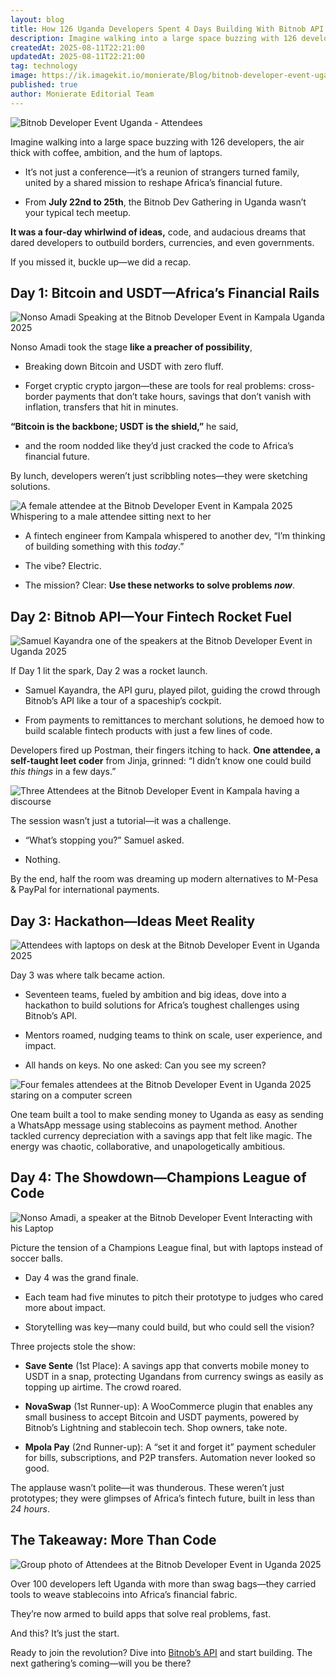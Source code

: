 ```yaml
---
layout: blog
title: How 126 Uganda Developers Spent 4 Days Building With Bitnob API
description: Imagine walking into a large space buzzing with 126 developers, the air thick with coffee, ambition, and the hum of laptops. It was a four-day whirlwind of ideas, code, and audacious dreams that dared developers to outbuild borders, currencies, and even governments.
createdAt: 2025-08-11T22:21:00
updatedAt: 2025-08-11T22:21:00
tag: technology
image: https://ik.imagekit.io/monierate/Blog/bitnob-developer-event-uganda-male-developers-in-the-audience.jpg
published: true
author: Monierate Editorial Team
---
```

![Bitnob Developer Event Uganda - Attendees](https://ik.imagekit.io/monierate/Blog/bitnob-developer-event-uganda-male-developers-in-the-audience.jpg)

Imagine walking into a large space buzzing with 126 developers, the air thick with coffee, ambition, and the hum of laptops.

- It’s not just a conference—it’s a reunion of strangers turned family, united by a shared mission to reshape Africa’s financial future.

- From **July 22nd to 25th**, the Bitnob Dev Gathering in Uganda wasn’t your typical tech meetup.

**It was a four-day whirlwind of ideas,** code, and audacious dreams that dared developers to outbuild borders, currencies, and even governments.

If you missed it, buckle up—we did a recap.

## Day 1: Bitcoin and USDT—Africa’s Financial Rails

![Nonso Amadi Speaking at the Bitnob Developer Event in Kampala Uganda 2025](https://ik.imagekit.io/monierate/Blog/bitnob-developer-event-uganda-speaker.jpg)

Nonso Amadi took the stage **like a preacher of possibility**, 

- Breaking down Bitcoin and USDT with zero fluff. 

- Forget cryptic crypto jargon—these are tools for real problems: cross-border payments that don’t take hours, savings that don’t vanish with inflation, transfers that hit in minutes. 

**“Bitcoin is the backbone; USDT is the shield,”** he said, 

- and the room nodded like they’d just cracked the code to Africa’s financial future.

By lunch, developers weren’t just scribbling notes—they were sketching solutions.

![A female attendee at the Bitnob Developer Event in Kampala 2025 Whispering to a male attendee sitting next to her](https://ik.imagekit.io/monierate/Blog/bitnob-developer-event-uganda-female-developer-whispering-to-her-neigbour.jpg)

- A fintech engineer from Kampala whispered to another dev, “I’m thinking of building something with this _today_.” 

- The vibe? Electric. 

- The mission? Clear: **Use these networks to solve problems _now_**.


## Day 2: Bitnob API—Your Fintech Rocket Fuel

![Samuel Kayandra one of the speakers at the Bitnob Developer Event in Uganda 2025](https://ik.imagekit.io/monierate/Blog/kayandra-speaker-bitnob-developer-event-uganda.jpg)

If Day 1 lit the spark, Day 2 was a rocket launch.

- Samuel Kayandra, the API guru, played pilot, guiding the crowd through Bitnob’s API like a tour of a spaceship’s cockpit.

- From payments to remittances to merchant solutions, he demoed how to build scalable fintech products with just a few lines of code.

Developers fired up Postman, their fingers itching to hack. **One attendee, a self-taught leet coder** from Jinja, grinned: “I didn’t know one could build _this things_ in a few days.”

![Three Attendees at the Bitnob Developer Event in Kampala having a discourse](https://ik.imagekit.io/monierate/Blog/bitnob-developer-event-in-uganda-kampala.jpg)

The session wasn’t just a tutorial—it was a challenge.

- “What’s stopping you?” Samuel asked.

* Nothing.

By the end, half the room was dreaming up modern alternatives to M-Pesa & PayPal for international payments.

## Day 3: Hackathon—Ideas Meet Reality

![Attendees with laptops on desk at the Bitnob Developer Event in Uganda 2025](https://ik.imagekit.io/monierate/Blog/attendes-with-laptop-on-table-at-the-bitnob-developer-event-in-uganda.jpg)

Day 3 was where talk became action. 

- Seventeen teams, fueled by ambition and big ideas, dove into a hackathon to build solutions for Africa’s toughest challenges using Bitnob’s API.

- Mentors roamed, nudging teams to think on scale, user experience, and impact.

- All hands on keys. No one asked: Can you see my screen?

![Four females attendees at the Bitnob Developer Event in Uganda 2025 staring on  a computer screen](https://ik.imagekit.io/monierate/Blog/bitnob-uganda-event-2025-kampala-four-females-developers.jpg)

One team built a tool to make sending money to Uganda as easy as sending a WhatsApp message using stablecoins as payment method. Another tackled currency depreciation with a savings app that felt like magic. The energy was chaotic, collaborative, and unapologetically ambitious.

## Day 4: The Showdown—Champions League of Code

![Nonso Amadi, a speaker at the Bitnob Developer Event Interacting with his Laptop](https://lh7-rt.googleusercontent.com/docsz/AD_4nXdQk3sAMla5vVvcZCgq3xk87wDjZv8Xz-ZW83Lx-_39Dk_sw2D_D1E8RFHT0DHamKvfaqmZP4FZGhSlskKa3H16BDPjwocePNuK1Mhl2-jre4HTULMD5AK8BPJqrEA8mkV5mKUd?key=3CRgk28u_MN2hRLTGFdE0A)

Picture the tension of a Champions League final, but with laptops instead of soccer balls. 

- Day 4 was the grand finale.

- Each team had five minutes to pitch their prototype to judges who cared more about impact.

- Storytelling was key—many could build, but who could sell the vision?

Three projects stole the show:

- **Save Sente** (1st Place): A savings app that converts mobile money to USDT in a snap, protecting Ugandans from currency swings as easily as topping up airtime. The crowd roared.

- **NovaSwap** (1st Runner-up): A WooCommerce plugin that enables any small business to accept Bitcoin and USDT payments, powered by Bitnob’s Lightning and stablecoin tech. Shop owners, take note.

- **Mpola Pay** (2nd Runner-up): A “set it and forget it” payment scheduler for bills, subscriptions, and P2P transfers. Automation never looked so good.

The applause wasn’t polite—it was thunderous. These weren’t just prototypes; they were glimpses of Africa’s fintech future, built in less than _24 hours_.


## The Takeaway: More Than Code

![Group photo of Attendees at the Bitnob Developer Event in Uganda 2025](https://ik.imagekit.io/monierate/Blog/bitnob-developer-event-uganda-attendee-full-photos.jpg)

Over 100 developers left Uganda with more than swag bags—they carried tools to weave stablecoins into Africa’s financial fabric. 

They’re now armed to build apps that solve real problems, fast. 

And this? It’s just the start.

Ready to join the revolution? Dive into [Bitnob’s API](https://docs.bitnob.com/docs/getting-started) and start building. The next gathering’s coming—will you be there?
